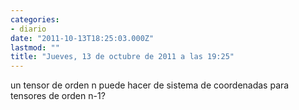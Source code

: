 ```yaml
---
categories:
- diario
date: "2011-10-13T18:25:03.000Z"
lastmod: ""
title: "Jueves, 13 de octubre de 2011 a las 19:25"
---
```


un tensor de orden n puede hacer de sistema de coordenadas para tensores de orden n-1?